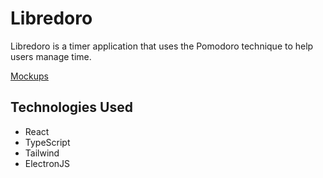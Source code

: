 # Libredoro
Libredoro is a timer application that uses the Pomodoro technique to help users manage time.

[Mockups](https://www.figma.com/design/gq7OehmvajQGZR6nF8nK80/Libredoro?node-id=0-1&t=hu5fHwKKGiELs0hv-1)

## Technologies Used
- React
- TypeScript
- Tailwind
- ElectronJS